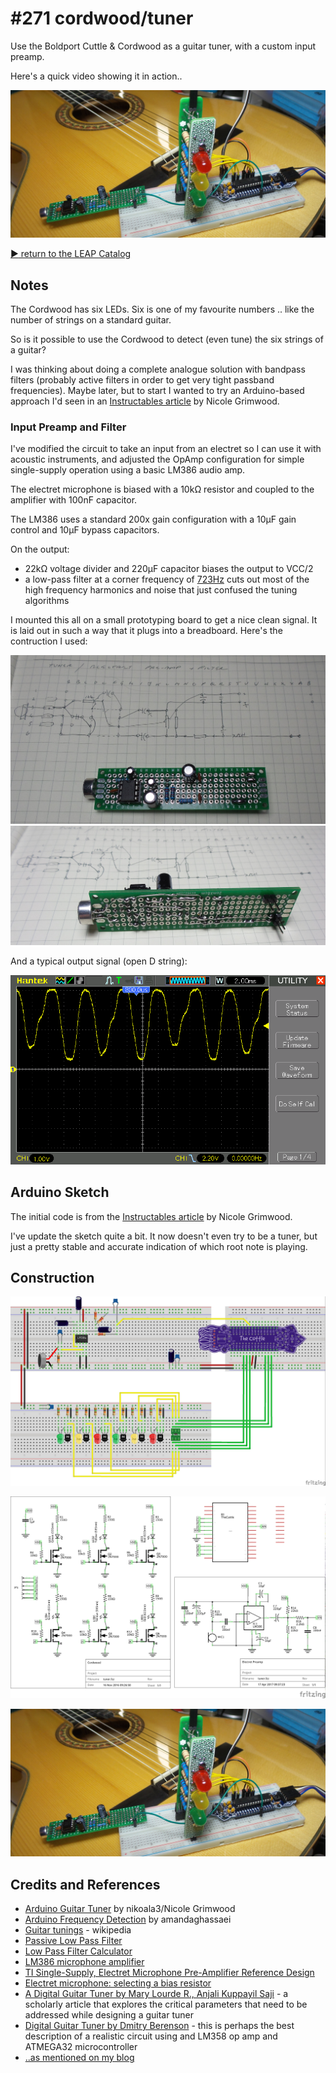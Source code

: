 # #271 cordwood/tuner

Use the Boldport Cuttle & Cordwood as a guitar tuner, with a custom input preamp.

Here's a quick video showing it in action..

[![Build](./assets/tuner_build.jpg?raw=true)](https://www.youtube.com/watch?v=mtyyQwaxYTk)

[:arrow_forward: return to the LEAP Catalog](https://leap.tardate.com)

## Notes

The Cordwood has six LEDs. Six is one of my favourite numbers .. like the number of strings on a standard guitar.

So is it possible to use the Cordwood to detect (even tune) the six strings of a guitar?

I was thinking about doing a complete analogue solution with bandpass filters (probably active filters in order to get
very tight passband frequencies). Maybe later, but to start I wanted to try an Arduino-based approach
I'd seen in an [Instructables article](http://www.instructables.com/id/Arduino-Guitar-Tuner/?ALLSTEPS) by Nicole Grimwood.


### Input Preamp and Filter

I've modified the circuit to take an input from an electret so I can use it with acoustic instruments,
and adjusted the OpAmp configuration for simple single-supply operation using a basic LM386 audio amp.

The electret microphone is biased with a 10kΩ resistor and coupled to the amplifier with 100nF capacitor.

The LM386 uses a standard 200x gain configuration with a 10µF gain control and 10µF bypass capacitors.

On the output:

* 22kΩ voltage divider and 220µF capacitor biases the output to VCC/2
* a low-pass filter at a corner frequency of [723Hz](http://www.wolframalpha.com/input/?i=1%2F(2%CF%80+*+2.2k%CE%A9+*+100nF)) cuts out most of the high frequency harmonics and noise that just confused the tuning algorithms

I mounted this all on a small prototyping board to get a nice clean signal. It is laid out in such a way that it plugs into a breadboard.
Here's the contruction I used:

![mic_preamp_front](./assets/mic_preamp_front.jpg?raw=true)
![mic_preamp_rear](./assets/mic_preamp_rear.jpg?raw=true)

And a typical output signal (open D string):

![scope_d](./assets/scope_d.gif?raw=true)


## Arduino Sketch

The initial code is from the [Instructables article](http://www.instructables.com/id/Arduino-Guitar-Tuner/?ALLSTEPS) by Nicole Grimwood.

I've update the sketch quite a bit. It now doesn't even try to be a tuner, but just a pretty stable and accurate indication of
which root note is playing.

## Construction

![Breadboard](./assets/tuner_bb.jpg?raw=true)

![Schematic](./assets/tuner_schematic.jpg?raw=true)

![Build](./assets/tuner_build.jpg?raw=true)

## Credits and References
* [Arduino Guitar Tuner](http://www.instructables.com/id/Arduino-Guitar-Tuner/?ALLSTEPS) by nikoala3/Nicole Grimwood
* [Arduino Frequency Detection](http://www.instructables.com/id/Arduino-Frequency-Detection/?ALLSTEPS) by amandaghassaei
* [Guitar tunings](https://en.wikipedia.org/wiki/Guitar_tunings) - wikipedia
* [Passive Low Pass Filter](http://www.electronics-tutorials.ws/filter/filter_2.html)
* [Low Pass Filter Calculator](http://www.learningaboutelectronics.com/Articles/Low-pass-filter-calculator.php)
* [LM386 microphone amplifier](https://lowvoltage.wordpress.com/2011/05/15/lm386-mic-amp/)
* [TI Single-Supply, Electret Microphone Pre-Amplifier Reference Design](http://www.ti.com/lit/ug/tidu765/tidu765.pdf)
* [Electret microphone: selecting a bias resistor](http://electronics.stackexchange.com/questions/76696/electret-microphone-selecting-a-bias-resistor)
* [A Digital Guitar Tuner by Mary Lourde R., Anjali Kuppayil Saji](https://arxiv.org/pdf/0912.0745.pdf) - a scholarly article that explores the critical parameters that need to be addressed while designing a guitar tuner
* [Digital Guitar Tuner by Dmitry Berenson](https://people.ece.cornell.edu/land/courses/ece4760/FinalProjects/s2004/ddb25/complete2.htm) - this is perhaps the best description of a realistic circuit using and LM358 op amp and ATMEGA32 microcontroller
* [..as mentioned on my blog](https://blog.tardate.com/2017/04/leap271-cordwood-guitar-tuner.html)
